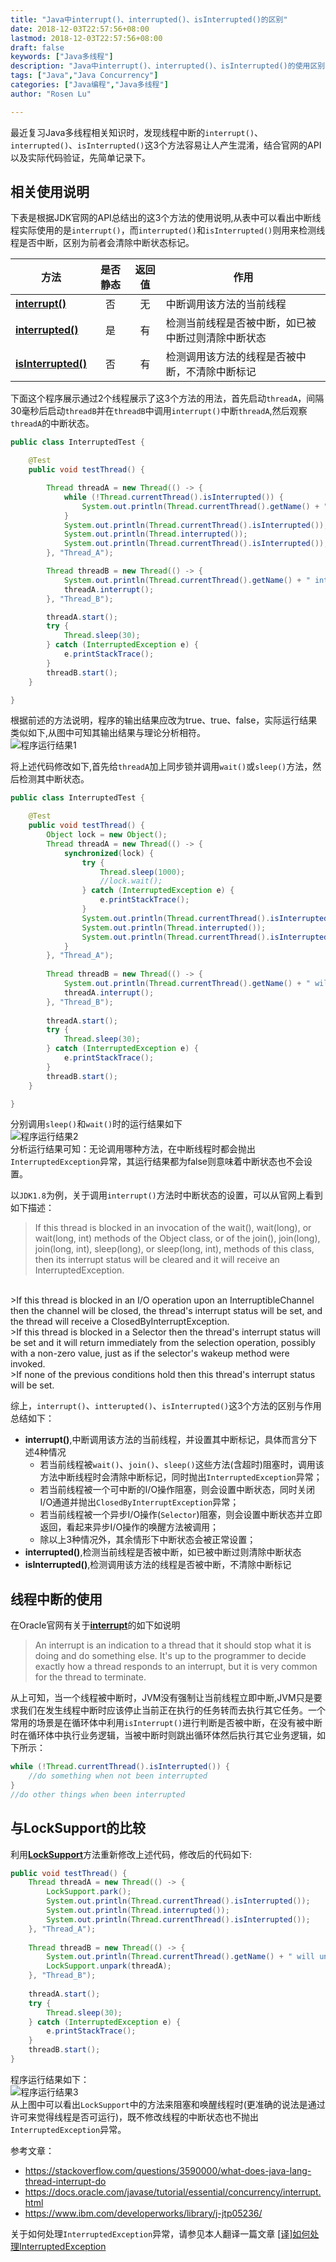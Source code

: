 ```yaml
---
title: "Java中interrupt()、interrupted()、isInterrupted()的区别"
date: 2018-12-03T22:57:56+08:00
lastmod: 2018-12-03T22:57:56+08:00
draft: false
keywords: ["Java多线程"]
description: "Java中interrupt()、interrupted()、isInterrupted()的使用区别简要记录"
tags: ["Java","Java Concurrency"]
categories: ["Java编程","Java多线程"]
author: "Rosen Lu"

---
```

最近复习Java多线程相关知识时，发现线程中断的`interrupt()`、`interrupted()`、`isInterrupted()`这3个方法容易让人产生混淆，结合官网的API以及实际代码验证，先简单记录下。
<!--more-->

## 相关使用说明

下表是根据JDK官网的API总结出的这3个方法的使用说明,从表中可以看出中断线程实际使用的是`interrupt()`，而`interrupted()`和`isInterrupted()`则用来检测线程是否中断，区别为前者会清除中断状态标记。

| &nbsp;&nbsp;方法&nbsp;&nbsp; | 是否静态 |返回值|作用|
| --- | :----: | :----: |---|
| **[interrupt()](https://docs.oracle.com/javase/8/docs/api/java/lang/Thread.html#interrupt--)** | 否 | 无 |中断调用该方法的当前线程|
| **[interrupted()](https://docs.oracle.com/javase/8/docs/api/java/lang/Thread.html#interrupted--)** | 是 | 有 |检测当前线程是否被中断，如已被中断过则清除中断状态|
| **[isInterrupted()](https://docs.oracle.com/javase/8/docs/api/java/lang/Thread.html#isInterrupted--)** | 否 | 有 |检测调用该方法的线程是否被中断，不清除中断标记|

下面这个程序展示通过2个线程展示了这3个方法的用法，首先启动`threadA`，间隔30毫秒后启动`threadB`并在`threadB`中调用`interrupt()`中断`threadA`,然后观察`threadA`的中断状态。
```java
public class InterruptedTest {

	@Test
	public void testThread() {

		Thread threadA = new Thread(() -> {
			while (!Thread.currentThread().isInterrupted()) {
				System.out.println(Thread.currentThread().getName() + "\t" + LocalTime.now());
			}
			System.out.println(Thread.currentThread().isInterrupted());
			System.out.println(Thread.interrupted());
			System.out.println(Thread.currentThread().isInterrupted());
		}, "Thread_A");

		Thread threadB = new Thread(() -> {
			System.out.println(Thread.currentThread().getName() + " interrupt ThreadA");
			threadA.interrupt();
		}, "Thread_B");

		threadA.start();
		try {
			Thread.sleep(30);
		} catch (InterruptedException e) {
			e.printStackTrace();
		}
		threadB.start();
	}

}
```
根据前述的方法说明，程序的输出结果应改为true、true、false，实际运行结果类似如下,从图中可知其输出结果与理论分析相符。  
![程序运行结果1](/blog_img/java-concurrency/difference-between-interrupt-interrupted-isinterrupted/thread_interrupted_running_result_1.png "程序运行结果")  

将上述代码修改如下,首先给`threadA`加上同步锁并调用`wait()`或`sleep()`方法，然后检测其中断状态。  
```java
public class InterruptedTest {

	@Test
	public void testThread() {
		Object lock = new Object();
		Thread threadA = new Thread(() -> {
			synchronized(lock) {
				try {
					Thread.sleep(1000);
					//lock.wait();
				} catch (InterruptedException e) {
					e.printStackTrace();
				}
				System.out.println(Thread.currentThread().isInterrupted());
				System.out.println(Thread.interrupted());
				System.out.println(Thread.currentThread().isInterrupted());
			}
		}, "Thread_A");
		
		Thread threadB = new Thread(() -> {
			System.out.println(Thread.currentThread().getName() + " will interrupt ThreadA");
			threadA.interrupt();
		}, "Thread_B");
		
		threadA.start();
		try {
			Thread.sleep(30);
		} catch (InterruptedException e) {
			e.printStackTrace();
		}
		threadB.start();
	}

}
```
分别调用`sleep()`和`wait()`时的运行结果如下  
![程序运行结果2](/blog_img/java-concurrency/difference-between-interrupt-interrupted-isinterrupted/thread_interrupted_running_result_2.png "程序运行结果")  
分析运行结果可知：无论调用哪种方法，在中断线程时都会抛出`InterruptedException`异常，其运行结果都为false则意味着中断状态也不会设置。

以`JDK1.8`为例，关于调用`interrupt()`方法时中断状态的设置，可以从官网上看到如下描述：

>If this thread is blocked in an invocation of the wait(), wait(long), or wait(long, int) methods of the Object class, or of the join(), join(long), join(long, int), sleep(long), or sleep(long, int), methods of this class, then its interrupt status will be cleared and it will receive an InterruptedException.    
<br/>
>If this thread is blocked in an I/O operation upon an InterruptibleChannel then the channel will be closed, the thread's interrupt status will be set, and the thread will receive a ClosedByInterruptException.   
<br/>
>If this thread is blocked in a Selector then the thread's interrupt status will be set and it will return immediately from the selection operation, possibly with a non-zero value, just as if the selector's wakeup method were invoked.  
<br/>
>If none of the previous conditions hold then this thread's interrupt status will be set.  

综上，`interrupt()`、`intterupted()`、`isInterrupted()`这3个方法的区别与作用总结如下：

* **interrupt()**,中断调用该方法的当前线程，并设置其中断标记，具体而言分下述4种情况
	- 若当前线程被`wait()`、`join()`、`sleep()`这些方法(含超时)阻塞时，调用该方法中断线程时会清除中断标记，同时抛出`InterruptedException`异常；
	- 若当前线程被一个可中断的I/O操作阻塞，则会设置中断状态，同时关闭I/O通道并抛出`ClosedByInterruptException`异常；
	- 若当前线程被一个异步I/O操作(`Selector`)阻塞，则会设置中断状态并立即返回，看起来异步I/O操作的唤醒方法被调用；
	- 除以上3种情况外，其余情形下中断状态会被正常设置；
* **interrupted()**,检测当前线程是否被中断，如已被中断过则清除中断状态
* **isInterrupted()**,检测调用该方法的线程是否被中断，不清除中断标记

## 线程中断的使用

在Oracle官网有关于[**interrupt**](https://docs.oracle.com/javase/tutorial/essential/concurrency/interrupt.html)的如下如说明

>An interrupt is an indication to a thread that it should stop what it is doing and do something else. It's up to the programmer to decide exactly how a thread responds to an interrupt, but it is very common for the thread to terminate.

从上可知，当一个线程被中断时，JVM没有强制让当前线程立即中断,JVM只是要求我们在发生线程中断时应该停止当前正在执行的任务转而去执行其它任务。一个常用的场景是在循环体中利用`isInterrupt()`进行判断是否被中断，在没有被中断时在循环体中执行业务逻辑，当被中断时则跳出循环体然后执行其它业务逻辑，如下所示：
```java
while (!Thread.currentThread().isInterrupted()) {
	//do something when not been interrupted
}
//do other things when been interrupted
```

## 与LockSupport的比较

利用[**LockSupport**](https://docs.oracle.com/javase/7/docs/api/java/util/concurrent/locks/LockSupport.html)方法重新修改上述代码，修改后的代码如下:

```java
public void testThread() {
	Thread threadA = new Thread(() -> {
		LockSupport.park();
		System.out.println(Thread.currentThread().isInterrupted());
		System.out.println(Thread.interrupted());
		System.out.println(Thread.currentThread().isInterrupted());
	}, "Thread_A");
	
	Thread threadB = new Thread(() -> {
		System.out.println(Thread.currentThread().getName() + " will unpark ThreadA");
		LockSupport.unpark(threadA);
	}, "Thread_B");
	
	threadA.start();
	try {
		Thread.sleep(30);
	} catch (InterruptedException e) {
		e.printStackTrace();
	}
	threadB.start();
}
```
程序运行结果如下：  
![程序运行结果3](/blog_img/java-concurrency/difference-between-interrupt-interrupted-isinterrupted/thread_interrupted_running_result_3.png "程序运行结果")   
从上图中可以看出`LockSupport`中的方法来阻塞和唤醒线程时(更准确的说法是通过许可来觉得线程是否可运行)，既不修改线程的中断状态也不抛出`InterruptedException`异常。

参考文章：

* https://stackoverflow.com/questions/3590000/what-does-java-lang-thread-interrupt-do
* https://docs.oracle.com/javase/tutorial/essential/concurrency/interrupt.html
* https://www.ibm.com/developerworks/library/j-jtp05236/

关于如何处理`InterruptedException`异常，请参见本人翻译一篇文章 [[译]如何处理InterruptedException](/post/translate/java-concurrency/dealing-with-interrupted-exception/)